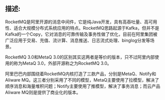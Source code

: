## 描述:

RocketMQ是阿里开源的消息中间件，它是纯Java开发，具有高吞吐量、高可用性、适合大规模分布式系统应用的特点。RocketMQ思路起源于Kafka，但并不是Kafka的一个Copy，它对消息的可靠传输及事务性做了优化，目前在阿里集团被广泛应用于交易、充值、流计算、消息推送、日志流式处理、binglog分发等场景。

RocketMQ 3.0和MetaQ 3.0的区别其实这两者是等价的版本，只不过阿里内部使用的称为MetaQ 3.0，外部开源称之为RocketMQ 3.0。

阿里巴巴内部围绕着RocketMQ内核打造了三款产品，分别是MetaQ、Notify和Aliware MQ。这三者分别采用了不同的模型，MetaQ主要使用了拉模型，解决了顺序消息和海量堆积问题；Notify主要使用了推模型，解决了事务消息；而云产品Aliware MQ则是提供了商业化的版本。

